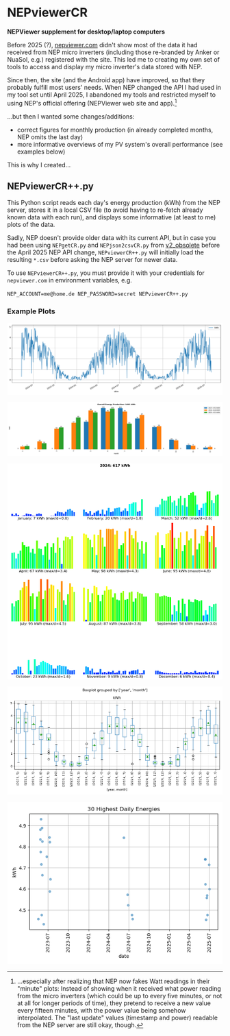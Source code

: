 # NEPviewerCR

**NEPViewer supplement for desktop/laptop computers**

Before 2025 (?), [nepviewer.com](https://nepviewer.com)
didn't show most of the data it had received from
NEP micro inverters (including those re-branded by Anker or NuaSol, e.g.)
registered with the site. This led me to creating my own
set of tools to access and display my micro inverter's data stored with NEP.

Since then, the site (and the Android app) have improved, so that they
probably fulfill most users' needs. When NEP changed the API I had used
in my tool set until April 2025, I abandoned my tools and restricted myself
to using NEP's official offering (NEPViewer web site and app).[^1]

[^1]: ...especially
after realizing that NEP now fakes Watt readings in their "minute" plots:
Instead of showing when it received what power reading from the micro
inverters (which could be up to every five minutes, or not at all for longer
periods of time), they pretend to receive a new value every fifteen minutes,
with the power value being somehow interpolated. The "last update" values
(timestamp and power) readable from the NEP server are still okay, though.

...but then I wanted some changes/additions:

* correct figures for monthly production (in already completed months,
  NEP omits the last day)
* more informative overviews of my PV system's overall performance
  (see examples below)

This is why I created...

## NEPviewerCR++.py

This Python script reads each day's energy production (kWh) from the NEP
server, stores it in a local CSV file (to avoid having to re-fetch already
known data with each run), and displays some informative (at least to me)
plots of the data.

Sadly, NEP doesn't provide older data with its current API, but in case
you had been using `NEPgetCR.py` and `NEPjson2csvCR.py` from
[v2_obsolete](v2_obsolete) before the April 2025 NEP API change,
`NEPviewerCR++.py` will initially load the
resulting `*.csv` before asking the NEP server for newer data.

To use `NEPviewerCR++.py`, you must provide it with your credentials for
`nepviewer.com` in environment variables, e.g.

`NEP_ACCOUNT=me@home.de NEP_PASSWORD=secret NEPviewerCR++.py`

### Example Plots

![day](img/day.png)

![month](img/month.png)

![year](img/year.png)

![boxplot](img/boxplot.png)

![top](img/top.png)


